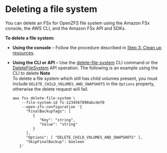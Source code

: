# Deleting a file system<a name="delete-file-system"></a>

You can delete an FSx for OpenZFS file system using the Amazon FSx console, the AWS CLI, and the Amazon FSx API and SDKs\.

**To delete a file system:**
+ **Using the console** – Follow the procedure described in [Step 3: Clean up resources](getting-started-step3.md)\.
+ **Using the CLI or API** – Use the [delete\-file\-system](https://docs.aws.amazon.com/cli/latest/reference/fsx/delete-file-system.html) CLI command or the [DeleteFileSystem](https://docs.aws.amazon.com/fsx/latest/APIReference/API_DeleteFileSystem.html) API operation\. The following is an example using the CLI to delete 
**Note**  
To delete a file system which still has child volumes present, you must include `DELETE_CHILD_VOLUMES_AND_SNAPSHOTS` in the `Options` property, otherwise the delete request will fail\.

  ```
  aws fsx delete-file-system \
      --file-system-id fs-1234567890abcdef0
      --open-zfs-configuration '{ 
        "FinalBackupTags": [ 
           { 
              "Key": "string",
              "Value": "string"
           }
        ],
        "Options": [ "DELETE_CHILD_VOLUMES_AND_SNAPSHOTS" ],
        "SkipFinalBackup": boolean
     }'
  ```